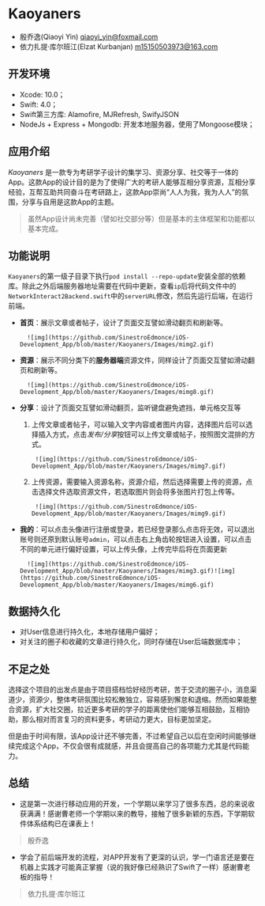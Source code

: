 # Kaoyaners

- 殷乔逸(Qiaoyi Yin)  qiaoyi_yin@foxmail.com
- 依力扎提·库尔班江(Elzat Kurbanjan)  m15150503973@163.com

## 开发环境

- Xcode: 10.0；
- Swift: 4.0；
- Swift第三方库: Alamofire, MJRefresh, SwifyJSON
- NodeJs + Express + Mongodb: 开发本地服务器，使用了Mongoose模块；

## 应用介绍

*Kaoyaners* 是一款专为考研学子设计的集学习、资源分享、社交等于一体的App。这款App的设计目的是为了使得广大的考研人能够互相分享资源，互相分享经验，互帮互助共同奋斗在考研路上，这款App崇尚“人人为我，我为人人”的氛围，分享与自用是这款App的主题。

> 虽然App设计尚未完善（譬如社交部分等）但是基本的主体框架和功能都以基本完成。

## 功能说明

``Kaoyaners``的第一级子目录下执行``pod install --repo-update``安装全部的依赖库。除此之外后端服务器地址需要在代码中更新，查看``ip``后将代码文件中的``NetworkInteract2Backend.swift``中的``serverURL``修改，然后先运行后端，在运行前端。

- **首页**：展示文章或者帖子，设计了页面交互譬如滑动翻页和刷新等。

        ![img](https://github.com/SinestroEdmonce/iOS-Development_App/blob/master/Kaoyaners/Images/mimg2.gif)

- **资源**：展示不同分类下的**服务器端**资源文件，同样设计了页面交互譬如滑动翻页和刷新等。

        ![img](https://github.com/SinestroEdmonce/iOS-Development_App/blob/master/Kaoyaners/Images/mimg8.gif)

- **分享**：设计了页面交互譬如滑动翻页，监听键盘避免遮挡，单元格交互等

    1. 上传文章或者帖子，可以输入文字内容或者图片内容，选择图片后可以选择插入方式，点击*发布/分享*按钮可以上传文章或帖子，按照图文混排的方式。

            ![img](https://github.com/SinestroEdmonce/iOS-Development_App/blob/master/Kaoyaners/Images/mimg7.gif)

    2. 上传资源，需要输入资源名称，资源介绍，然后选择需要上传的资源，点击选择文件选取资源文件，若选取图片则会将多张图片打包上传等。

            ![img](https://github.com/SinestroEdmonce/iOS-Development_App/blob/master/Kaoyaners/Images/mimg9.gif)

- **我的**：可以点击头像进行注册或登录，若已经登录那么点击将无效，可以退出账号则还原到默认账号``admin``，可以点击右上角齿轮按钮进入设置，可以点击不同的单元进行偏好设置，可以上传头像，上传完毕后将在页面更新

        ![img](https://github.com/SinestroEdmonce/iOS-Development_App/blob/master/Kaoyaners/Images/mimg3.gif)![img](https://github.com/SinestroEdmonce/iOS-Development_App/blob/master/Kaoyaners/Images/mimg6.gif)

## 数据持久化

- 对User信息进行持久化，本地存储用户偏好；
- 对关注的圈子和收藏的文章进行持久化，同时存储在User后端数据库中；

## 不足之处

选择这个项目的出发点是由于项目搭档恰好经历考研，苦于交流的圈子小，消息渠道少，资源少，整体考研氛围比较松散独立，容易感到懈怠和退缩。然而如果能整合资源，扩大社交圈，拉近更多考研的学子的距离使他们能够互相鼓励，互相协助，那么相对而言复习的资料更多，考研动力更大，目标更加坚定。

但是由于时间有限，该App设计还不够完善，不过希望自己以后在空闲时间能够继续完成这个App，不仅会很有成就感，并且会提高自己的各项能力尤其是代码能力。

## 总结

- 这是第一次进行移动应用的开发，一个学期以来学习了很多东西，总的来说收获满满！感谢曹老师一个学期以来的教导，接触了很多新颖的东西，下学期软件体系结构已在课表上！
> 殷乔逸

- 学会了前后端开发的流程，对APP开发有了更深的认识，学一门语言还是要在机器上实践才可能真正掌握（说的我好像已经熟识了Swift了一样）感谢曹老板的指导！
> 依力扎提·库尔班江
